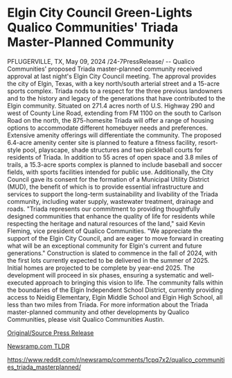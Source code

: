 # Elgin City Council Green-Lights Qualico Communities' Triada Master-Planned Community

PFLUGERVILLE, TX, May 09, 2024 /24-7PressRelease/ -- Qualico Communities' proposed Triada master-planned community received approval at last night's Elgin City Council meeting. The approval provides the city of Elgin, Texas, with a key north/south arterial street and a 15-acre sports complex.  Triada nods to a respect for the three previous landowners and to the history and legacy of the generations that have contributed to the Elgin community. Situated on 271.4 acres north of U.S. Highway 290 and west of County Line Road, extending from FM 1100 on the south to Carlson Road on the north, the 875-homesite Triada will offer a range of housing options to accommodate different homebuyer needs and preferences.   Extensive amenity offerings will differentiate the community. The proposed 6.4-acre amenity center site is planned to feature a fitness facility, resort-style pool, playscape, shade structures and two pickleball courts for residents of Triada. In addition to 55 acres of open space and 3.8 miles of trails, a 15.3-acre sports complex is planned to include baseball and soccer fields, with sports facilities intended for public use.  Additionally, the City Council gave its consent for the formation of a Municipal Utility District (MUD), the benefit of which is to provide essential infrastructure and services to support the long-term sustainability and livability of the Triada community, including water supply, wastewater treatment, drainage and roads.  "Triada represents our commitment to providing thoughtfully designed communities that enhance the quality of life for residents while respecting the heritage and natural resources of the land," said Kevin Fleming, vice president of Qualico Communities. "We appreciate the support of the Elgin City Council, and are eager to move forward in creating what will be an exceptional community for Elgin's current and future generations."  Construction is slated to commence in the fall of 2024, with the first lots currently expected to be delivered in the summer of 2025. Initial homes are projected to be complete by year-end 2025. The development will proceed in six phases, ensuring a systematic and well-executed approach to bringing this vision to life.  The community falls within the boundaries of the Elgin Independent School District, currently providing access to Neidig Elementary, Elgin Middle School and Elgin High School, all less than two miles from Triada.  For more information about the Triada master-planned community and other developments by Qualico Communities, please visit Qualico Communities Austin. 

[Original/Source Press Release](https://newlive.24-7pressrelease.com/press-release/510753/elgin-city-council-green-lights-qualico-communities-triada-master-planned-community)
                    

[Newsramp.com TLDR](None) 

https://www.reddit.com/r/newsramp/comments/1cpq7x2/qualico_communities_triada_masterplanned/